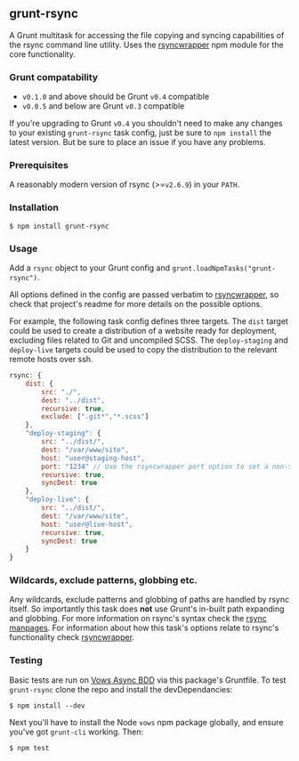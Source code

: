 ## grunt-rsync

A Grunt multitask for accessing the file copying and syncing capabilities of the rsync command line utility. Uses the [rsyncwrapper](https://github.com/jedrichards/rsyncwrapper) npm module for the core functionality.

### Grunt compatability

- `v0.1.0` and above should be Grunt `v0.4` compatible
- `v0.0.5` and below are Grunt `v0.3` compatible

If you're upgrading to Grunt `v0.4` you shouldn't need to make any changes to your existing `grunt-rsync` task config, just be sure to `npm install` the latest version. But be sure to place an issue if you have any problems.

### Prerequisites

A reasonably modern version of rsync (>=`v2.6.9`) in your `PATH`.

### Installation

    $ npm install grunt-rsync

### Usage

Add a `rsync` object to your Grunt config and `grunt.loadNpmTasks("grunt-rsync")`.

All options defined in the config are passed verbatim to [rsyncwrapper](https://github.com/jedrichards/rsyncwrapper), so check that project's readme for more details on the possible options.

For example, the following task config defines three targets. The `dist` target could be used to create a distribution of a website ready for deployment, excluding files related to Git and uncompiled SCSS. The `deploy-staging` and `deploy-live` targets could be used to copy the distribution to the relevant remote hosts over ssh.

```javascript
rsync: {
    dist: {
        src: "./",
        dest: "../dist",
        recursive: true,
        exclude: [".git*","*.scss"]
    },
    "deploy-staging": {
        src: "../dist/",
        dest: "/var/www/site",
        host: "user@staging-host",
        port: "1234" // Use the rsyncwrapper port option to set a non-standard ssh port if required.
        recursive: true,
        syncDest: true
    },
    "deploy-live": {
        src: "../dist/",
        dest: "/var/www/site",
        host: "user@live-host",
        recursive: true,
        syncDest: true
    }
}
```

### Wildcards, exclude patterns, globbing etc.

Any wildcards, exclude patterns and globbing of paths are handled by rsync itself. So importantly this task does **not** use Grunt's in-built path expanding and globbing. For more information on rsync's syntax check the [rsync manpages](http://linux.die.net/man/1/rsync). For information about how this task's options relate to rsync's functionality check [rsyncwrapper](https://github.com/jedrichards/rsyncwrapper).

### Testing

Basic tests are run on [Vows Async BDD](http://vowsjs.org/) via this package's Gruntfile. To test `grunt-rsync` clone the repo and install the devDependancies:

    $ npm install --dev

Next you'll have to install the Node `vows` npm package globally, and ensure you've got `grunt-cli` working. Then:

    $ npm test